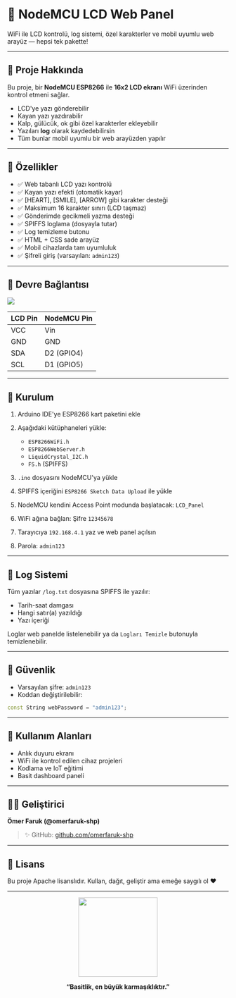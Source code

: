 
# 📏 NodeMCU LCD Web Panel

WiFi ile LCD kontrolü, log sistemi, özel karakterler ve mobil uyumlu web arayüz — hepsi tek pakette!

---

## 🧠 Proje Hakkında

Bu proje, bir **NodeMCU ESP8266** ile **16x2 LCD ekranı** WiFi üzerinden kontrol etmeni sağlar.

* LCD'ye yazı gönderebilir
* Kayan yazı yazdırabilir
* Kalp, gülücük, ok gibi özel karakterler ekleyebilir
* Yazıları **log** olarak kaydedebilirsin
* Tüm bunlar mobil uyumlu bir web arayüzden yapılır

---

## 🔢 Özellikler

* ✅ Web tabanlı LCD yazı kontrolü
* ✅ Kayan yazı efekti (otomatik kayar)
* ✅ \[HEART], \[SMILE], \[ARROW] gibi karakter desteği
* ✅ Maksimum 16 karakter sınırı (LCD taşmaz)
* ✅ Gönderimde gecikmeli yazma desteği
* ✅ SPIFFS loglama (dosyayla tutar)
* ✅ Log temizleme butonu
* ✅ HTML + CSS sade arayüz
* ✅ Mobil cihazlarda tam uyumluluk
* ✅ Şifreli giriş (varsayılan: `admin123`)

---

## 🔌 Devre Bağlantısı

 <img src="https://content.instructables.com/FXN/UFQ5/J4YFYB8H/FXNUFQ5J4YFYB8H.png?auto=webp&fit=bounds&frame=1">

| LCD Pin | NodeMCU Pin |
| ------- | ----------- |
| VCC     | Vin         |
| GND     | GND         |
| SDA     | D2 (GPIO4)  |
| SCL     | D1 (GPIO5)  |

---

## 🚀 Kurulum

1. Arduino IDE'ye ESP8266 kart paketini ekle
2. Aşağıdaki kütüphaneleri yükle:

   * `ESP8266WiFi.h`
   * `ESP8266WebServer.h`
   * `LiquidCrystal_I2C.h`
   * `FS.h` (SPIFFS)
3. `.ino` dosyasını NodeMCU'ya yükle
4. SPIFFS içeriğini `ESP8266 Sketch Data Upload` ile yükle
5. NodeMCU kendini Access Point modunda başlatacak: `LCD_Panel`
6. WiFi ağına bağlan: Şifre `12345678`
7. Tarayıcıya `192.168.4.1` yaz ve web panel açılsın
8. Parola: `admin123`

---

## 📃 Log Sistemi

Tüm yazılar `/log.txt` dosyasına SPIFFS ile yazılır:

* Tarih-saat damgası
* Hangi satır(a) yazıldığı
* Yazı içeriği

Loglar web panelde listelenebilir ya da `Logları Temizle` butonuyla temizlenebilir.

---

## 🔐 Güvenlik

* Varsayılan şifre: `admin123`
* Koddan değiştirilebilir:

```cpp
const String webPassword = "admin123";
```

---

## 🌌 Kullanım Alanları

* Anlık duyuru ekranı
* WiFi ile kontrol edilen cihaz projeleri
* Kodlama ve IoT eğitimi
* Basit dashboard paneli

---

## 👨‍💻 Geliştirici

**Ömer Faruk (@omerfaruk-shp)**

> ✨ GitHub: [github.com/omerfaruk-shp](https://github.com/omerfaruk-shp)

---

## 📜 Lisans

Bu proje Apache lisanslıdır.
Kullan, dağıt, geliştir ama emeğe saygılı ol ❤

---

<p align="center">
  <img src="https://media.tenor.com/y2JXkY1pXkwAAAAM/cat-computer.gif" width="180">
</p>

<p align="center"><b>“Basitlik, en büyük karmaşıklıktır.”</b></p>
